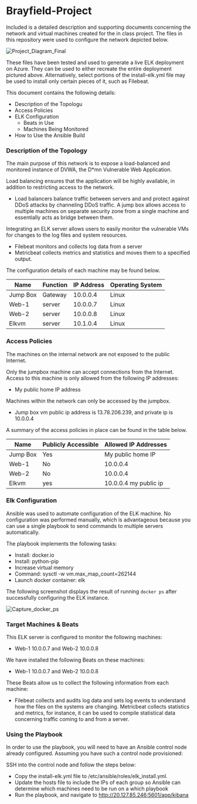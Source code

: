 # Brayfield-Project
Included is a detailed description and supporting documents concerning the network and virtual machines created for the in class project.
The files in this repository were used to configure the network depicted below.

![Project_Diagram_Final](https://user-images.githubusercontent.com/90295832/147312596-2c86f6e8-2284-428d-95c1-e0ddee06c2ae.png)


These files have been tested and used to generate a live ELK deployment on Azure. They can be used to either recreate the entire deployment pictured above. Alternatively, select portions of the install-elk.yml file may be used to install only certain pieces of it, such as Filebeat.

 
  

This document contains the following details:
- Description of the Topologu
- Access Policies
- ELK Configuration
  - Beats in Use
  - Machines Being Monitored
- How to Use the Ansible Build


### Description of the Topology

The main purpose of this network is to expose a load-balanced and monitored instance of DVWA, the D*mn Vulnerable Web Application.

Load balancing ensures that the application will be highly available, in addition to restricting access to the network.
- Load balancers balance traffic between servers and and protect against DDoS attacks by channeling DDoS traffic. A jump box allows access to multiple machines on separate security zone from a single machine and essentially acts as bridge between them.

Integrating an ELK server allows users to easily monitor the vulnerable VMs for changes to the log files and system resources.
- Filebeat monitors and collects log data from a server
- Metricbeat collects metrics and statistics and moves them to a specified output.

The configuration details of each machine may be found below.


| Name     | Function | IP Address | Operating System |
|----------|----------|------------|------------------|
| Jump Box | Gateway  | 10.0.0.4   | Linux            |
| Web-1    | server   | 10.0.0.7   | Linux            |
| Web-2    | server   | 10.0.0.8   | Linux            |
| Elkvm    | server   | 10.1.0.4   | Linux            |

### Access Policies

The machines on the internal network are not exposed to the public Internet. 

Only the jumpbox machine can accept connections from the Internet. Access to this machine is only allowed from the following IP addresses:
- My public home IP address

Machines within the network can only be accessed by the jumpbox.
- Jump box vm public ip address is 13.78.206.239, and private ip is 10.0.0.4

A summary of the access policies in place can be found in the table below.

| Name     | Publicly Accessible | Allowed IP Addresses |
|----------|---------------------|----------------------|
| Jump Box | Yes                 | My public home IP    |
| Web-1    | No                  | 10.0.0.4             |
| Web-2    | No                  | 10.0.0.4             |
| Elkvm    | yes                 | 10.0.0.4 my public ip|

### Elk Configuration

Ansible was used to automate configuration of the ELK machine. No configuration was performed manually, which is advantageous because you can use a single playbook to send commands to multiple servers automatically. 

The playbook implements the following tasks:
- Install: docker.io
- Install: python-pip
- Increase virtual memory
- Command: sysctl -w vm.max_map_count=262144
- Launch docker container: elk

The following screenshot displays the result of running `docker ps` after successfully configuring the ELK instance.

![Capture_docker_ps](https://user-images.githubusercontent.com/90295832/147299191-45c014aa-881b-4f82-897f-db26660ebb86.PNG)


### Target Machines & Beats
This ELK server is configured to monitor the following machines:
- Web-1 10.0.0.7 and Web-2 10.0.0.8

We have installed the following Beats on these machines:
- Web-1 10.0.0.7 and Web-2 10.0.0.8

These Beats allow us to collect the following information from each machine:
- Filebeat collects and audits log data and sets log events to understand how the files on the systems are changing. Metricbeat collects statistics and metrics, for instance, it can be used to compile statistical data concerning traffic coming to and from a server. 

### Using the Playbook
In order to use the playbook, you will need to have an Ansible control node already configured. Assuming you have such a control node provisioned: 

SSH into the control node and follow the steps below:
- Copy the install-elk.yml file to /etc/ansible/roles/elk_install.yml.
- Update the hosts file to include the IPs of each group so Ansible can determine which machines need to be run on a which playbook
- Run the playbook, and navigate to http://20.127.85.246:5601/app/kibana



